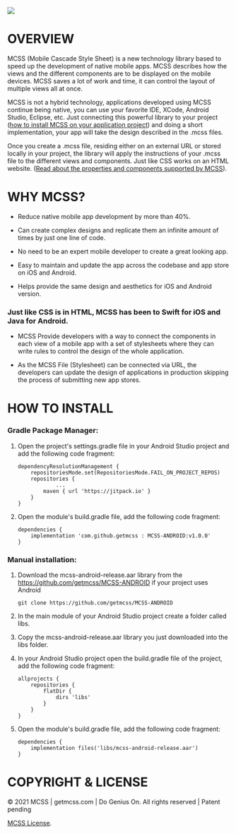 [![](http://docs.getmcss.com/img/logo_MCSS_pink.37f6be9a.svg)](https://www.getmcss.com)

# OVERVIEW
MCSS (Mobile Cascade Style Sheet) is a new technology library based to speed up the development of native mobile apps. MCSS describes how the views and the different components are to be displayed on the mobile devices. MCSS saves a lot of work and time, it can control the layout of multiple views all at once.

MCSS is not a hybrid technology, applications developed using MCSS continue being native, you can use your favorite IDE, XCode, Android Studio, Eclipse, etc. Just connecting this powerful library to your project ([how to install MCSS on your application project](https://docs.getmcss.com/installation-android)) and doing a short implementation, your app will take the design described in the .mcss files.

Once you create a .mcss file, residing either on an external URL or stored locally in your project, the library will apply the instructions of your .mcss file to the different views and components. Just like CSS works on an HTML website. ([Read about the properties and components supported by MCSS](https://docs.getmcss.com/selectors)).

# WHY MCSS?

- Reduce native mobile app development by more than 40%.

- Can create complex designs and replicate them an infinite amount of times by just one line of code.

- No need to be an expert mobile developer to create a great looking app.

- Easy to maintain and update the app across the codebase and app store on iOS and Android.

- Helps provide the same design and aesthetics for iOS and Android version.

### Just like CSS is in HTML, MCSS has been to Swift for iOS and Java for Android.

- MCSS Provide developers with a way to connect the components in each view of a mobile app with a set of stylesheets where they can write rules to control the design of the whole application.

- As the MCSS File (Stylesheet) can be connected via URL, the developers can update the design of applications in production skipping the process of submitting new app stores. 

# HOW TO INSTALL

### Gradle Package Manager:

1.  Open the project's settings.gradle file in your Android Studio project and add the following code fragment:

		dependencyResolutionManagement {
			repositoriesMode.set(RepositoriesMode.FAIL_ON_PROJECT_REPOS)
			repositories {
        			...
				maven { url 'https://jitpack.io' }
			}
		}

2.  Open the module's build.gradle file, add the following code fragment:

		dependencies {
			implementation 'com.github.getmcss : MCSS-ANDROID:v1.0.0'
		}
		    

### Manual installation:

1.  Download the mcss-android-release.aar library from the https://github.com/getmcss/MCSS-ANDROID if your project uses Android

    ```
    git clone https://github.com/getmcss/MCSS-ANDROID 
    ```

2.  In the main module of your Android Studio project create a folder called libs.

3.	Copy the mcss-android-release.aar library you just downloaded into the libs folder.

4.	In your Android Studio project open the build.gradle file of the project, add the following code fragment:

		allprojects {
			repositories {
				flatDir {
					dirs 'libs'
				}
			}
		}

5.	Open the module's build.gradle file, add the following code fragment:

		dependencies {
			implementation files('libs/mcss-android-release.aar')
		}  

# COPYRIGHT & LICENSE
© 2021 MCSS | getmcss.com | Do Genius On. All rights reserved | Patent pending 

[MCSS License](https://www.getmcss.com/end-user-license).
